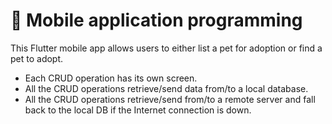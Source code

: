 # 📲 Mobile application programming
This Flutter mobile app allows users to either list a pet for adoption or find a pet to adopt.

- Each CRUD operation has its own screen.
- All the CRUD operations retrieve/send data from/to a local database.
- All the CRUD operations retrieve/send from/to a remote server and fall back to the local DB if the Internet connection is down.
